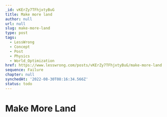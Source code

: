 ```yaml
---
_id: vKErZy7TFhjxtyBuG
title: Make more land
author: null
url: null
slug: make-more-land
type: post
tags:
  - LessWrong
  - Concept
  - Post
  - Physics
  - World_Optimization
href: https://www.lesswrong.com/posts/vKErZy7TFhjxtyBuG/make-more-land
sequence: Failure
chapter: null
synchedAt: '2022-08-30T08:16:34.566Z'
status: todo
---
```


# Make More Land
